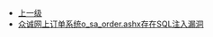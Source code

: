 * [上一级](docs/wy876_poc/)
* [众诚网上订单系统o_sa_order.ashx存在SQL注入漏洞](docs/wy876_poc/%E4%BC%97%E8%AF%9A%E8%BD%AF%E4%BB%B6/%E4%BC%97%E8%AF%9A%E7%BD%91%E4%B8%8A%E8%AE%A2%E5%8D%95%E7%B3%BB%E7%BB%9Fo_sa_order.ashx%E5%AD%98%E5%9C%A8SQL%E6%B3%A8%E5%85%A5%E6%BC%8F%E6%B4%9E.md)
